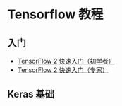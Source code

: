 # Tensorflow 教程

## 入门

- [TensorFlow 2 快速入门（初学者）](quickstart_beginner.md)
- [TensorFlow 2 快速入门（专家）](quickstart_experts.md)

## Keras 基础
